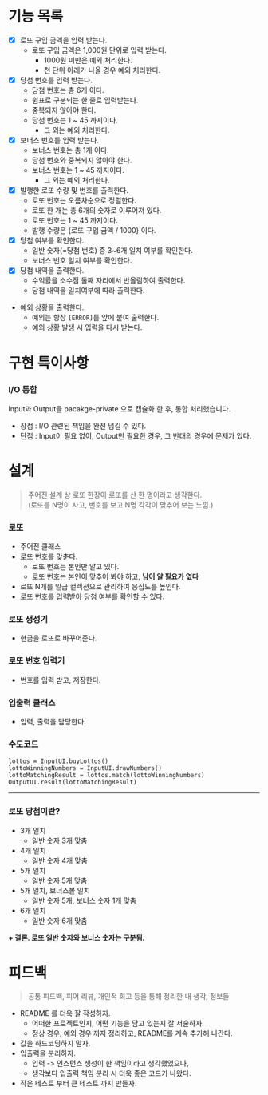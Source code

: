 # 기능 목록

- [x] 로또 구입 금액을 입력 받는다.
    - 로또 구입 금액은 1,000원 단위로 입력 받는다.
        - 1000원 미만은 예외 처리한다.
        - 천 단위 아래가 나올 경우 예외 처리한다.
- [x] 당첨 번호를 입력 받는다.
    - 당첨 번호는 총 6개 이다.
    - 쉼표로 구분되는 한 줄로 입력받는다.
    - 중복되지 않아야 한다.
    - 당첨 번호는 1 ~ 45 까지이다.
        - 그 외는 예외 처리한다.
- [x] 보너스 번호를 입력 받는다.
    - 보너스 번호는 총 1개 이다.
    - 당첨 번호와 중복되지 않아야 한다.
    - 보너스 번호는 1 ~ 45 까지이다.
        - 그 외는 예외 처리한다.
- [x] 발행한 로또 수량 및 번호를 출력한다.
    - 로또 번호는 오름차순으로 정렬한다.
    - 로또 한 개는 총 6개의 숫자로 이루어져 있다.
    - 로또 번호는 1 ~ 45 까지이다.
    - 발행 수량은 {로또 구입 금액 / 1000} 이다.
- [x] 당첨 여부를 확인한다.
    - 일반 숫자(=당첨 번호) 중 3~6개 일치 여부를 확인한다.
    - 보너스 번호 일치 여부를 확인한다.
- [x] 당첨 내역을 출력한다.
  - 수익률을 소수점 둘째 자리에서 반올림하여 출력한다.
  - 당첨 내역을 일치여부에 따라 출력한다.

- 예외 상황을 출력한다.
  - 예외는 항상 `[ERROR]`를 앞에 붙여 출력한다.
  - 예외 상황 발생 시 입력을 다시 받는다.

# 구현 특이사항
### I/O 통합
Input과 Output을 pacakge-private 으로 캡슐화 한 후, 통합 처리했습니다.
* 장점 : I/O 관련된 책임을 완전 넘길 수 있다.
* 단점 : Input이 필요 없이, Output만 필요한 경우, 그 반대의 경우에 문제가 있다.

# 설계
> 주어진 설계 상 로또 한장이 로또를 산 한 명이라고 생각한다.   
> (로또를 N명이 사고, 번호를 보고 N명 각각이 맞추어 보는 느낌.)

### 로또
- 주어진 클래스
- 로또 번호를 맞춘다.
  - 로또 번호는 본인만 알고 있다.
  - 로또 번호는 본인이 맞추어 봐야 하고, **남이 알 필요가 없다**
- 로또 N개를 일급 컬렉션으로 관리하여 응집도를 높인다.
- 로또 번호를 입력받아 당첨 여부를 확인할 수 있다.

### 로또 생성기
- 현금을 로또로 바꾸어준다.

### 로또 번호 입력기
- 번호를 입력 받고, 저장한다.

### 입출력 클래스
- 입력, 출력을 담당한다.

### 수도코드
```
lottos = InputUI.buyLottos()
lottoWinningNumbers = InputUI.drawNumbers()
lottoMatchingResult = lottos.match(lottoWinningNumbers)
OutputUI.result(lottoMatchingResult)
```

----
### 로또 당첨이란?
- 3개 일치
  - 일반 숫자 3개 맞춤  
- 4개 일치
  - 일반 숫자 4개 맞춤
- 5개 일치
  - 일반 숫자 5개 맞춤
- 5개 일치, 보너스볼 일치
  - 일반 숫자 5개, 보너스 숫자 1개 맞춤   
- 6개 일치
  - 일반 숫자 6개 맞춤   

**+ 결론. 로또 일반 숫자와 보너스 숫자는 구분됨.** 

# 피드백
 > 공통 피드백, 피어 리뷰, 개인적 회고 등을 통해 정리한 내 생각, 정보들
- README 를 더욱 잘 작성하자.
  - 어떠한 프로젝트인지, 어떤 기능을 담고 있는지 잘 서술하자.    
  - 정상 경우, 예외 경우 까지 정리하고, README를 계속 추가해 나간다.     
- 값을 하드코딩하지 말자.
- 입출력을 분리하자.
  - 입력 -> 인스턴스 생성이 한 책임이라고 생각했었으나, 
  - 생각보다 입출력 책임 분리 시 더욱 좋은 코드가 나왔다.
- 작은 테스트 부터 큰 테스트 까지 만들자.     